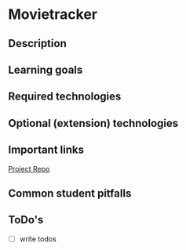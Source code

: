 # Movietracker

## Description

## Learning goals

## Required technologies

## Optional (extension) technologies

## Important links

[Project Repo](https://github.com/turingschool-examples/movie-tracker)

## Common student pitfalls

## ToDo's

* [ ] write todos
